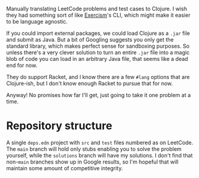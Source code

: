 Manually translating LeetCode problems and test cases to Clojure. I wish they had something sort of like [Exercism](https://exercism.org/)'s CLI, which might make it easier to be language agnostic.

If you could import external packages, we could load Clojure as a `.jar` file and submit as Java. But a bit of Googling suggests you only get the standard library, which makes perfect sense for sandboxing purposes. So unless there's a very clever solution to turn an entire `.jar` file into a magic blob of code you can load in an arbitrary Java file, that seems like a dead end for now.

They do support Racket, and I know there are a few `#lang` options that are Clojure-ish, but I don't know enough Racket to pursue that for now.

Anyway! No promises how far I'll get, just going to take it one problem at a time.

# Repository structure

A single `deps.edn` project with `src` and `test` files numbered as on LeetCode. The `main` branch will hold only stubs enabling you to solve the problem yourself, while the `solutions` branch will have my solutions. I don't find that non-`main` branches show up in Google results, so I'm hopeful that will maintain some amount of competitive integrity.
